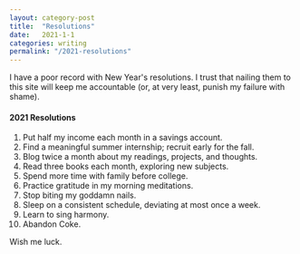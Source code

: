 ```yaml
---
layout: category-post
title:  "Resolutions"
date:   2021-1-1
categories: writing
permalink: "/2021-resolutions"
---
```


I have a poor record with New Year's resolutions. I trust that nailing them to this site will keep me accountable (or, at very least, punish my failure with shame).

#### 2021 Resolutions

1. Put half my income each month in a savings account.
2. Find a meaningful summer internship; recruit early for the fall.
3. Blog twice a month about my readings, projects, and thoughts.
4. Read three books each month, exploring new subjects.
5. Spend more time with family before college.
6. Practice gratitude in my morning meditations.
7. Stop biting my goddamn nails.
8. Sleep on a consistent schedule, deviating at most once a week.
9. Learn to sing harmony.
10. Abandon Coke.

Wish me luck.
